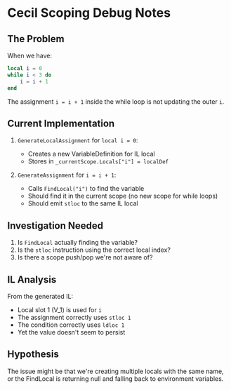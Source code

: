 # Cecil Scoping Debug Notes

## The Problem
When we have:
```lua
local i = 0
while i < 3 do
    i = i + 1
end
```

The assignment `i = i + 1` inside the while loop is not updating the outer `i`.

## Current Implementation
1. `GenerateLocalAssignment` for `local i = 0`:
   - Creates a new VariableDefinition for IL local
   - Stores in `_currentScope.Locals["i"] = localDef`

2. `GenerateAssignment` for `i = i + 1`:
   - Calls `FindLocal("i")` to find the variable
   - Should find it in the current scope (no new scope for while loops)
   - Should emit `stloc` to the same IL local

## Investigation Needed
1. Is `FindLocal` actually finding the variable?
2. Is the `stloc` instruction using the correct local index?
3. Is there a scope push/pop we're not aware of?

## IL Analysis
From the generated IL:
- Local slot 1 (V_1) is used for `i`
- The assignment correctly uses `stloc 1`
- The condition correctly uses `ldloc 1`
- Yet the value doesn't seem to persist

## Hypothesis
The issue might be that we're creating multiple locals with the same name, or the FindLocal is returning null and falling back to environment variables.